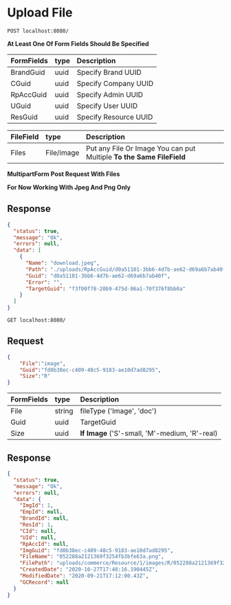 # Upload File
```http
POST localhost:8080/
```

**At Least One Of Form Fields Should Be Specified**

| FormFields | type | Description |
| :--- | :--- | :--- |
| BrandGuid | uuid | Specify Brand UUID|
| CGuid | uuid | Specify Company UUID|
| RpAccGuid | uuid | Specify Admin UUID|
| UGuid | uuid | Specify User UUID|
| ResGuid | uuid | Specify Resource UUID|

| FileField | type | Description |
| :--- | :--- | :--- |
| Files| File/image| Put any File Or Image You can put Multiple **To the Same FileField**|

**MultipartForm Post Request With Files**

**For Now Working With Jpeg And Png Only**

## Response
```json
{
  "status": true,
  "message": "Ok",
  "errors": null,
  "data": [
    {
      "Name": "download.jpeg",
      "Path": "./uploads/RpAccGuid/d0a51101-3bb6-4d7b-ae62-d69a6b7ab40f/images/<FSIZE>/d0a51101-3bb6-4d7b-ae62-d69a6b7ab40f.jpeg",
      "Guid": "d0a51101-3bb6-4d7b-ae62-d69a6b7ab40f",
      "Error": "",
      "TargetGuid": "f3f00f78-20b9-475d-86a1-70f376f8bb0a"
    }
  ]
}
```

```http
GET localhost:8080/
```

## Request
```json
{
    "File":"image",
    "Guid":"fd0b38ec-c409-48c5-9183-ae10d7ad8295",
    "Size":"R"
}
```

| FormFields | type | Description |
| :--- | :--- | :--- |
| File | string | fileType ('Image', 'doc')|
| Guid | uuid | TargetGuid|
| Size | uuid | **If Image** ('S'-small, 'M'-medium, 'R'-real)|

## Response

```json
{
  "status": true,
  "message": "Ok",
  "errors": null,
  "data": {
    "ImgId": 1,
    "EmpId": null,
    "BrandId": null,
    "ResId": 1,
    "CId": null,
    "UId": null,
    "RpAccId": null,
    "ImgGuid": "fd0b38ec-c409-48c5-9183-ae10d7ad8295",
    "FileName": "052288a2121369f3254fb3bfe63a.png",
    "FilePath": "uploads/commerce/Resource/1/images/R/052288a2121369f3254fb3bfe63a.png",
    "CreatedDate": "2020-10-27T17:48:16.190445Z",
    "ModifiedDate": "2020-09-21T17:12:00.43Z",
    "GCRecord": null
  }
}
```

